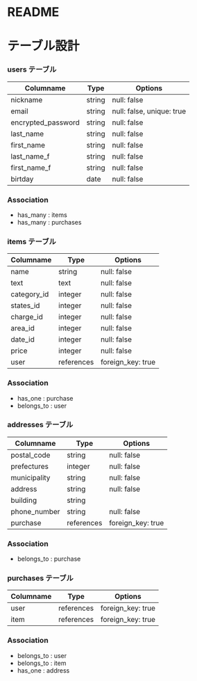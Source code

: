 # README

# テーブル設計

### users テーブル

| Columname          | Type   | Options                   |
| ------------------ | ------ | ------------------------- |
| nickname           | string | null: false               |
| email              | string | null: false, unique: true |
| encrypted_password | string | null: false               |
| last_name          | string | null: false               |
| first_name         | string | null: false               |
| last_name_f        | string | null: false               |
| first_name_f       | string | null: false               |
| birtday            | date   | null: false               |

### Association

- has_many : items
- has_many : purchases


### items テーブル

| Columname   | Type          | Options           |
| ----------- | ------------- | ----------------- |
| name   　　　| string        | null: false       |
| text        | text          | null: false       |
| category_id | integer       | null: false       |
| states_id   | integer       | null: false       |
| charge_id   | integer       | null: false       |
| area_id     | integer       | null: false       |
| date_id     | integer       | null: false       |
| price       | integer       | null: false       |
| user        | references    | foreign_key: true |

### Association

- has_one : purchase
- belongs_to : user


### addresses テーブル

| Columname     | Type         | Options           |
| ------------- | ------------ | ----------------- |
| postal_code   | string       | null: false       |
| prefectures   | integer      | null: false       |
| municipality  | string       | null: false       |
| address       | string       | null: false       |
| building      | string       |                   |
| phone_number  | string       | null: false       |
| purchase      | references   | foreign_key: true |

### Association

- belongs_to : purchase


### purchases テーブル

| Columname     | Type         | Options           |
| ------------- | ------------ | ----------------- |
| user          | references   | foreign_key: true |
| item          | references   | foreign_key: true |

### Association

- belongs_to : user
- belongs_to : item
- has_one : address

